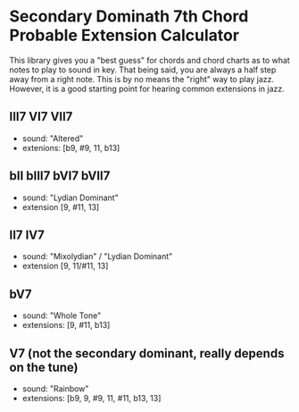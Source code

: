 # Secondary Dominath 7th Chord Probable Extension Calculator 

This library gives you a "best guess" for chords and chord charts
as to what notes to play to sound in key. That being said, you are
always a half step away from a right note. This is by no means the 
"right" way to play jazz. However, it is a good starting point
for hearing common extensions in jazz.

## III7 VI7 VII7
* sound: "Altered"
* extenions: [b9, #9, 11, b13]

## bII bIII7 bVI7 bVII7
* sound: "Lydian Dominant"
* extension [9, #11, 13]

## II7 IV7
* sound: "Mixolydian" / "Lydian Dominant"
* extension [9, 11/#11, 13]

## bV7
* sound: "Whole Tone" 
* extensions: [9, #11, b13]

## V7 (not the secondary dominant, really depends on the tune)
* sound: "Rainbow"
* extensions: [b9, 9, #9, 11, #11, b13, 13]